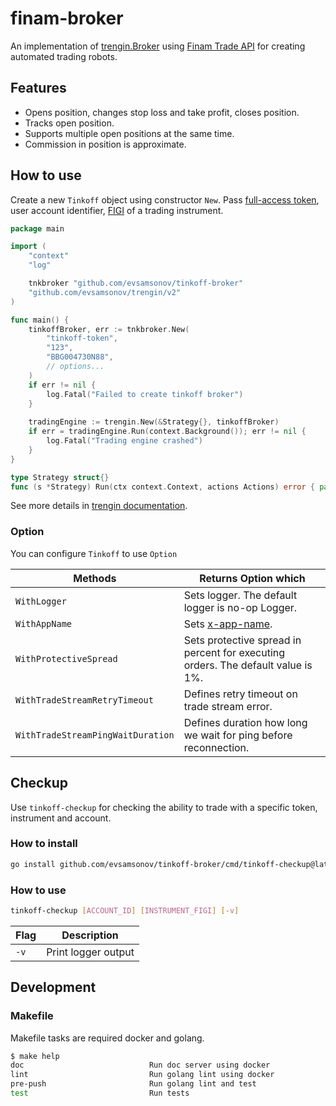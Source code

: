 # finam-broker

An implementation of [trengin.Broker](http://github.com/evsamsonov/trengin) using [Finam Trade API](https://finamweb.github.io/trade-api-docs/) 
for creating automated trading robots. 

## Features
- Opens position, changes stop loss and take profit, closes position.
- Tracks open position.
- Supports multiple open positions at the same time.
- Commission in position is approximate.

## How to use

Create a new `Tinkoff` object using constructor `New`. Pass [full-access token](https://tinkoff.github.io/investAPI/token/),
user account identifier, [FIGI](https://tinkoff.github.io/investAPI/faq_identification/) of a trading instrument.

```go
package main

import (
	"context"
	"log"

	tnkbroker "github.com/evsamsonov/tinkoff-broker"
	"github.com/evsamsonov/trengin/v2"
)

func main() {
	tinkoffBroker, err := tnkbroker.New(
		"tinkoff-token",
		"123",
		"BBG004730N88",
		// options...
	)
	if err != nil {
		log.Fatal("Failed to create tinkoff broker")
	}
	
	tradingEngine := trengin.New(&Strategy{}, tinkoffBroker)
	if err = tradingEngine.Run(context.Background()); err != nil {
		log.Fatal("Trading engine crashed")
	}
}

type Strategy struct{}
func (s *Strategy) Run(ctx context.Context, actions Actions) error { panic("implement me") }
```

See more details in [trengin documentation](http://github.com/evsamsonov/trengin).

### Option

You can configure `Tinkoff` to use `Option`

| Methods                           | Returns Option which                                                             |
|-----------------------------------|----------------------------------------------------------------------------------|
| `WithLogger`                      | Sets logger. The default logger is no-op Logger.                                 |
| `WithAppName`                     | Sets [x-app-name](https://tinkoff.github.io/investAPI/grpc/#appname).            |
| `WithProtectiveSpread`            | Sets protective spread in percent for executing orders. The default value is 1%. |
| `WithTradeStreamRetryTimeout`     | Defines retry timeout on trade stream error.                                     |
| `WithTradeStreamPingWaitDuration` | Defines duration how long we wait for ping before reconnection.                  |

## Checkup

Use `tinkoff-checkup` for checking the ability to trade with a specific token, instrument and account. 

### How to install

```bash
go install github.com/evsamsonov/tinkoff-broker/cmd/tinkoff-checkup@latest
```

### How to use 

```bash
tinkoff-checkup [ACCOUNT_ID] [INSTRUMENT_FIGI] [-v]
 ```

| Flag | Description         |
|------|---------------------|
| `-v` | Print logger output |

## Development

### Makefile 

Makefile tasks are required docker and golang.

```bash
$ make help    
doc                            Run doc server using docker
lint                           Run golang lint using docker
pre-push                       Run golang lint and test
test                           Run tests
```
